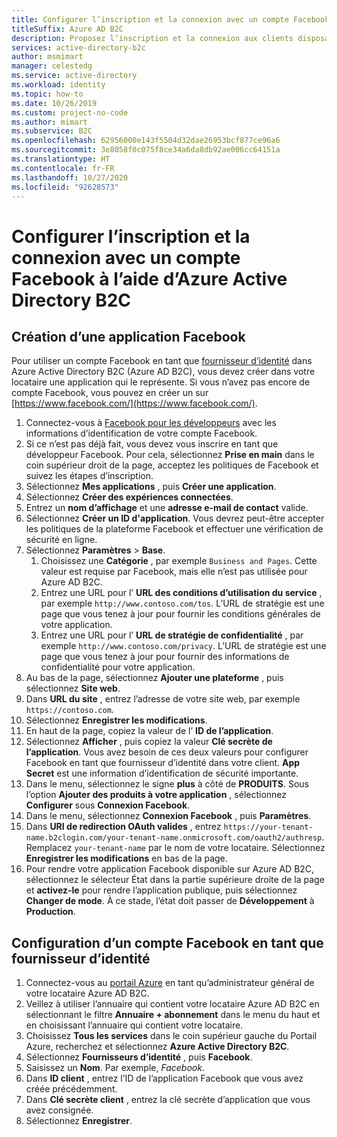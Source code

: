 ```yaml
---
title: Configurer l’inscription et la connexion avec un compte Facebook
titleSuffix: Azure AD B2C
description: Proposez l’inscription et la connexion aux clients disposant de comptes Facebook dans vos applications à l’aide d’Azure Active Directory B2C.
services: active-directory-b2c
author: msmimart
manager: celestedg
ms.service: active-directory
ms.workload: identity
ms.topic: how-to
ms.date: 10/26/2019
ms.custom: project-no-code
ms.author: mimart
ms.subservice: B2C
ms.openlocfilehash: 62956000e143f5504d32dae26953bcf877ce96a6
ms.sourcegitcommit: 3e8058f0c075f8ce34a6da8db92ae006cc64151a
ms.translationtype: HT
ms.contentlocale: fr-FR
ms.lasthandoff: 10/27/2020
ms.locfileid: "92628573"
---
```

# <a name="set-up-sign-up-and-sign-in-with-a-facebook-account-using-azure-active-directory-b2c"></a>Configurer l’inscription et la connexion avec un compte Facebook à l’aide d’Azure Active Directory B2C

## <a name="create-a-facebook-application"></a>Création d’une application Facebook

Pour utiliser un compte Facebook en tant que [fournisseur d’identité](authorization-code-flow.md) dans Azure Active Directory B2C (Azure AD B2C), vous devez créer dans votre locataire une application qui le représente. Si vous n’avez pas encore de compte Facebook, vous pouvez en créer un sur [https://www.facebook.com/](https://www.facebook.com/).

1. Connectez-vous à [Facebook pour les développeurs](https://developers.facebook.com/) avec les informations d’identification de votre compte Facebook.
1. Si ce n’est pas déjà fait, vous devez vous inscrire en tant que développeur Facebook. Pour cela, sélectionnez **Prise en main** dans le coin supérieur droit de la page, acceptez les politiques de Facebook et suivez les étapes d’inscription.
1. Sélectionnez **Mes applications** , puis **Créer une application**.
1. Sélectionnez **Créer des expériences connectées**.
1. Entrez un **nom d’affichage** et une **adresse e-mail de contact** valide.
1. Sélectionnez **Créer un ID d'application**. Vous devrez peut-être accepter les politiques de la plateforme Facebook et effectuer une vérification de sécurité en ligne.
1. Sélectionnez **Paramètres** > **Base**.
    1. Choisissez une **Catégorie** , par exemple `Business and Pages`. Cette valeur est requise par Facebook, mais elle n’est pas utilisée pour Azure AD B2C.
    1. Entrez une URL pour l’ **URL des conditions d’utilisation du service** , par exemple `http://www.contoso.com/tos`. L’URL de stratégie est une page que vous tenez à jour pour fournir les conditions générales de votre application.
    1. Entrez une URL pour l’ **URL de stratégie de confidentialité** , par exemple `http://www.contoso.com/privacy`. L’URL de stratégie est une page que vous tenez à jour pour fournir des informations de confidentialité pour votre application.
1. Au bas de la page, sélectionnez **Ajouter une plateforme** , puis sélectionnez **Site web**.
1. Dans **URL du site** , entrez l’adresse de votre site web, par exemple `https://contoso.com`. 
1. Sélectionnez **Enregistrer les modifications**.
1. En haut de la page, copiez la valeur de l’ **ID de l’application**.
1. Sélectionnez **Afficher** , puis copiez la valeur **Clé secrète de l’application**. Vous avez besoin de ces deux valeurs pour configurer Facebook en tant que fournisseur d’identité dans votre client. **App Secret** est une information d’identification de sécurité importante.
1. Dans le menu, sélectionnez le signe **plus** à côté de **PRODUITS**. Sous l’option **Ajouter des produits à votre application** , sélectionnez **Configurer** sous **Connexion Facebook**.
1. Dans le menu, sélectionnez **Connexion Facebook** , puis **Paramètres**.
1. Dans **URI de redirection OAuth valides** , entrez `https://your-tenant-name.b2clogin.com/your-tenant-name.onmicrosoft.com/oauth2/authresp`. Remplacez `your-tenant-name` par le nom de votre locataire. Sélectionnez **Enregistrer les modifications** en bas de la page.
1. Pour rendre votre application Facebook disponible sur Azure AD B2C, sélectionnez le sélecteur État dans la partie supérieure droite de la page et **activez-le** pour rendre l’application publique, puis sélectionnez **Changer de mode**.  À ce stade, l’état doit passer de **Développement** à **Production**.

## <a name="configure-a-facebook-account-as-an-identity-provider"></a>Configuration d’un compte Facebook en tant que fournisseur d’identité

1. Connectez-vous au [portail Azure](https://portal.azure.com/) en tant qu’administrateur général de votre locataire Azure AD B2C.
1. Veillez à utiliser l’annuaire qui contient votre locataire Azure AD B2C en sélectionnant le filtre **Annuaire + abonnement** dans le menu du haut et en choisissant l’annuaire qui contient votre locataire.
1. Choisissez **Tous les services** dans le coin supérieur gauche du Portail Azure, recherchez et sélectionnez **Azure Active Directory B2C**.
1. Sélectionnez **Fournisseurs d’identité** , puis **Facebook**.
1. Saisissez un **Nom**. Par exemple, *Facebook*.
1. Dans **ID client** , entrez l’ID de l’application Facebook que vous avez créée précédemment.
1. Dans **Clé secrète client** , entrez la clé secrète d’application que vous avez consignée.
1. Sélectionnez **Enregistrer**.
